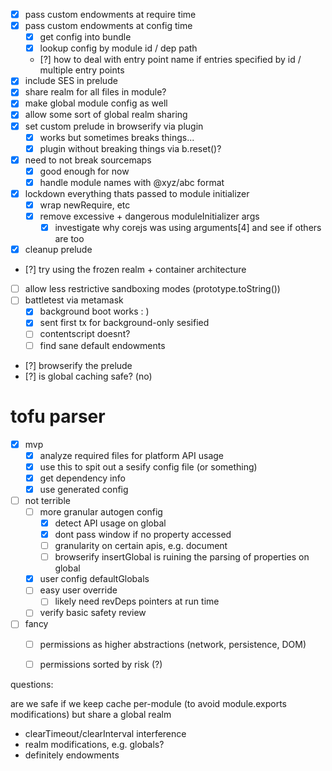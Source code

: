 - [x] pass custom endowments at require time
- [x] pass custom endowments at config time
  - [x] get config into bundle
  - [x] lookup config by module id / dep path
  - [?] how to deal with entry point name if entries specified by id / multiple entry points
- [x] include SES in prelude
- [x] share realm for all files in module?
- [x] make global module config as well
- [x] allow some sort of global realm sharing
- [x] set custom prelude in browserify via plugin
  - [x] works but sometimes breaks things...
  - [x] plugin without breaking things via b.reset()?  
- [x] need to not break sourcemaps
  - [x] good enough for now
  - [x] handle module names with @xyz/abc format
- [x] lockdown everything thats passed to module initializer
  - [x] wrap newRequire, etc
  - [x] remove excessive + dangerous moduleInitializer args
    - [x] investigate why corejs was using arguments[4] and see if others are too
- [x] cleanup prelude

- [?] try using the frozen realm + container architecture
- [ ] allow less restrictive sandboxing modes (prototype.toString())
- [ ] battletest via metamask
  - [x] background boot works : )
  - [x] sent first tx for background-only sesified
  - [ ] contentscript doesnt?
  - [ ] find sane default endowments
- [?] browserify the prelude
- [?] is global caching safe? (no)

# tofu parser
- [x] mvp
  - [x] analyze required files for platform API usage
  - [x] use this to spit out a sesify config file (or something)
  - [x] get dependency info
  - [x] use generated config
- [ ] not terrible
  - [ ] more granular autogen config
    - [x] detect API usage on global
    - [x] dont pass window if no property accessed
    - [ ] granularity on certain apis, e.g. document
    - [ ] browserify insertGlobal is ruining the parsing of properties on global
  - [x] user config defaultGlobals
  - [ ] easy user override
    - [ ] likely need revDeps pointers at run time
  - [ ] verify basic safety review
- [ ] fancy
  - [ ] permissions as higher abstractions (network, persistence, DOM)
  - [ ] permissions sorted by risk (?)


questions:

are we safe if we keep cache per-module (to avoid module.exports modifications) but share a global realm
  - clearTimeout/clearInterval interference
  - realm modifications, e.g. globals?
  - definitely endowments
